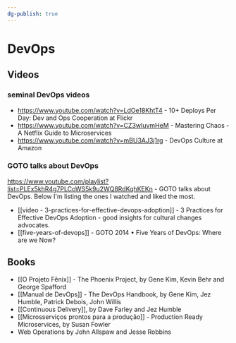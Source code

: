 ```yaml
---
dg-publish: true
---
```

# DevOps

## Videos

### seminal DevOps videos

- <https://www.youtube.com/watch?v=LdOe18KhtT4> - 10+ Deploys Per Day: Dev and Ops Cooperation at Flickr
- <https://www.youtube.com/watch?v=CZ3wIuvmHeM> - Mastering Chaos - A Netflix Guide to Microservices
- <https://www.youtube.com/watch?v=mBU3AJ3j1rg> - DevOps Culture at Amazon


### GOTO talks about DevOps

<https://www.youtube.com/playlist?list=PLEx5khR4g7PLCoWS5k9u2WQ8RdKqhKEKn> - GOTO talks about DevOps. Below I'm listing the ones I watched and liked the most.

- [[video - 3-practices-for-effective-devops-adoption]] - 3 Practices for Effective DevOps Adoption - good insights for cultural changes advocates.
- [[five-years-of-devops]] - GOTO 2014 • Five Years of DevOps: Where are we Now?


## Books

- [[O Projeto Fênix]] - The Phoenix Project, by Gene Kim, Kevin Behr and George Spafford
- [[Manual de DevOps]] - The DevOps Handbook, by Gene Kim, Jez Humble, Patrick Debois, John Willis
- [[Continuous Delivery]], by Dave Farley and Jez Humble
- [[Microsserviços prontos para a produção]] - Production Ready Microservices, by Susan Fowler
- Web Operations by John Allspaw and Jesse Robbins


